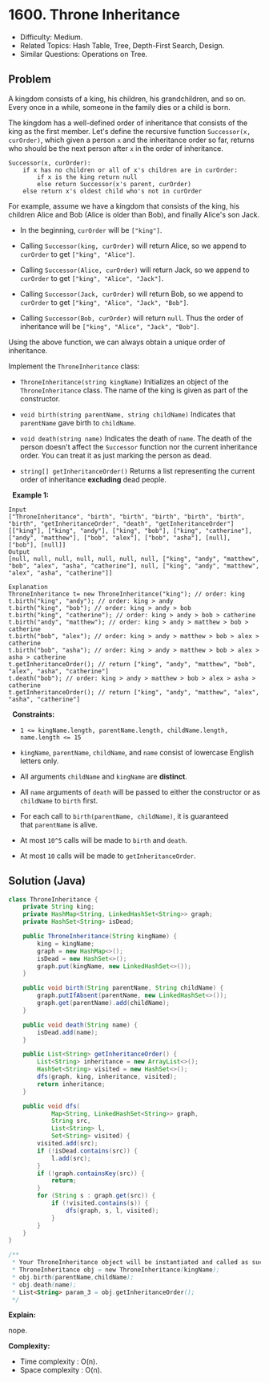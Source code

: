 # 1600. Throne Inheritance

- Difficulty: Medium.
- Related Topics: Hash Table, Tree, Depth-First Search, Design.
- Similar Questions: Operations on Tree.

## Problem

A kingdom consists of a king, his children, his grandchildren, and so on. Every once in a while, someone in the family dies or a child is born.

The kingdom has a well-defined order of inheritance that consists of the king as the first member. Let's define the recursive function ```Successor(x, curOrder)```, which given a person ```x``` and the inheritance order so far, returns who should be the next person after ```x``` in the order of inheritance.

```
Successor(x, curOrder):
    if x has no children or all of x's children are in curOrder:
        if x is the king return null
        else return Successor(x's parent, curOrder)
    else return x's oldest child who's not in curOrder
```

For example, assume we have a kingdom that consists of the king, his children Alice and Bob (Alice is older than Bob), and finally Alice's son Jack.


	
- In the beginning, ```curOrder``` will be ```["king"]```.
	
- Calling ```Successor(king, curOrder)``` will return Alice, so we append to ```curOrder``` to get ```["king", "Alice"]```.
	
- Calling ```Successor(Alice, curOrder)``` will return Jack, so we append to ```curOrder``` to get ```["king", "Alice", "Jack"]```.
	
- Calling ```Successor(Jack, curOrder)``` will return Bob, so we append to ```curOrder``` to get ```["king", "Alice", "Jack", "Bob"]```.
	
- Calling ```Successor(Bob, curOrder)``` will return ```null```. Thus the order of inheritance will be ```["king", "Alice", "Jack", "Bob"]```.


Using the above function, we can always obtain a unique order of inheritance.

Implement the ```ThroneInheritance``` class:


	
- ```ThroneInheritance(string kingName)``` Initializes an object of the ```ThroneInheritance``` class. The name of the king is given as part of the constructor.
	
- ```void birth(string parentName, string childName)``` Indicates that ```parentName``` gave birth to ```childName```.
	
- ```void death(string name)``` Indicates the death of ```name```. The death of the person doesn't affect the ```Successor``` function nor the current inheritance order. You can treat it as just marking the person as dead.
	
- ```string[] getInheritanceOrder()``` Returns a list representing the current order of inheritance **excluding** dead people.


 
**Example 1:**

```
Input
["ThroneInheritance", "birth", "birth", "birth", "birth", "birth", "birth", "getInheritanceOrder", "death", "getInheritanceOrder"]
[["king"], ["king", "andy"], ["king", "bob"], ["king", "catherine"], ["andy", "matthew"], ["bob", "alex"], ["bob", "asha"], [null], ["bob"], [null]]
Output
[null, null, null, null, null, null, null, ["king", "andy", "matthew", "bob", "alex", "asha", "catherine"], null, ["king", "andy", "matthew", "alex", "asha", "catherine"]]

Explanation
ThroneInheritance t= new ThroneInheritance("king"); // order: king
t.birth("king", "andy"); // order: king > andy
t.birth("king", "bob"); // order: king > andy > bob
t.birth("king", "catherine"); // order: king > andy > bob > catherine
t.birth("andy", "matthew"); // order: king > andy > matthew > bob > catherine
t.birth("bob", "alex"); // order: king > andy > matthew > bob > alex > catherine
t.birth("bob", "asha"); // order: king > andy > matthew > bob > alex > asha > catherine
t.getInheritanceOrder(); // return ["king", "andy", "matthew", "bob", "alex", "asha", "catherine"]
t.death("bob"); // order: king > andy > matthew > bob > alex > asha > catherine
t.getInheritanceOrder(); // return ["king", "andy", "matthew", "alex", "asha", "catherine"]
```

 
**Constraints:**


	
- ```1 <= kingName.length, parentName.length, childName.length, name.length <= 15```
	
- ```kingName```, ```parentName```, ```childName```, and ```name``` consist of lowercase English letters only.
	
- All arguments ```childName``` and ```kingName``` are **distinct**.
	
- All ```name``` arguments of ```death``` will be passed to either the constructor or as ```childName``` to ```birth``` first.
	
- For each call to ```birth(parentName, childName)```, it is guaranteed that ```parentName``` is alive.
	
- At most ```10^5``` calls will be made to ```birth``` and ```death```.
	
- At most ```10``` calls will be made to ```getInheritanceOrder```.



## Solution (Java)

```java
class ThroneInheritance {
    private String king;
    private HashMap<String, LinkedHashSet<String>> graph;
    private HashSet<String> isDead;

    public ThroneInheritance(String kingName) {
        king = kingName;
        graph = new HashMap<>();
        isDead = new HashSet<>();
        graph.put(kingName, new LinkedHashSet<>());
    }

    public void birth(String parentName, String childName) {
        graph.putIfAbsent(parentName, new LinkedHashSet<>());
        graph.get(parentName).add(childName);
    }

    public void death(String name) {
        isDead.add(name);
    }

    public List<String> getInheritanceOrder() {
        List<String> inheritance = new ArrayList<>();
        HashSet<String> visited = new HashSet<>();
        dfs(graph, king, inheritance, visited);
        return inheritance;
    }

    public void dfs(
            Map<String, LinkedHashSet<String>> graph,
            String src,
            List<String> l,
            Set<String> visited) {
        visited.add(src);
        if (!isDead.contains(src)) {
            l.add(src);
        }
        if (!graph.containsKey(src)) {
            return;
        }
        for (String s : graph.get(src)) {
            if (!visited.contains(s)) {
                dfs(graph, s, l, visited);
            }
        }
    }
}

/**
 * Your ThroneInheritance object will be instantiated and called as such:
 * ThroneInheritance obj = new ThroneInheritance(kingName);
 * obj.birth(parentName,childName);
 * obj.death(name);
 * List<String> param_3 = obj.getInheritanceOrder();
 */
```

**Explain:**

nope.

**Complexity:**

* Time complexity : O(n).
* Space complexity : O(n).
